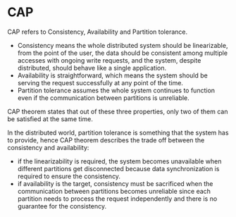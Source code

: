 # CAP

CAP refers to Consistency, Availability and Partition tolerance.

- Consistency means the whole distributed system should be linearizable, from the point of the user, the data should be consistent among multiple accesses with ongoing write requests, and the system, despite distributed, should behave like a single application.
- Availability is straightforward, which means the system should be serving the request successfully at any point of the time.
- Partition tolerance assumes the whole system continues to function even if the communication between partitions is unreliable.

CAP theorem states that out of these three properties, only two of them can be satisfied at the same time.

In the distributed world, partition tolerance is something that the system has to provide, hence CAP theorem describes the trade off between the consistency and availability:
- if the linearizability is required, the system becomes unavailable when different partitions get disconnected because data synchronization is required to ensure the consistency.
- if availability is the target, consistency must be sacrificed when the communication between partitions becomes unreliable since each partition needs to process the request independently and there is no guarantee for the consistency.
